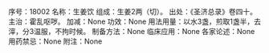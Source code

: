 序号：18002
名称：生姜饮
组成：生姜2两（切）。
出处：《圣济总录》卷四十。
主治：霍乱呕哕。
加减：None
功效：None
用法用量：以水3盏，煎取1盏半，去滓，分3温服，不拘时候。
制备方法：None
临床应用：None
各家论述：None
用药禁忌：None
附注：None
